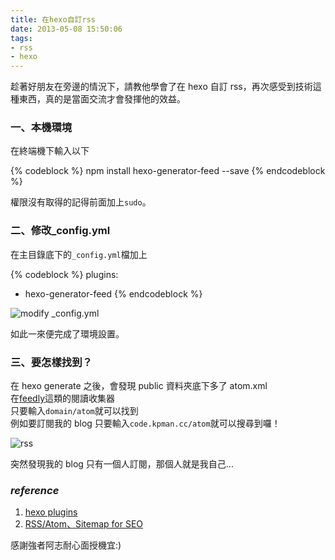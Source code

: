 ```yaml
---
title: 在hexo自訂rss
date: 2013-05-08 15:50:06
tags:
- rss
- hexo
---
```


趁著好朋友在旁邊的情況下，請教他學會了在 hexo 自訂 rss，再次感受到技術這種東西，真的是當面交流才會發揮他的效益。

<!-- more -->

### 一、本機環境

在終端機下輸入以下

{% codeblock %}
npm install hexo-generator-feed --save
{% endcodeblock %}

權限沒有取得的記得前面加上`sudo`。

### 二、修改\_config.yml

在主目錄底下的`_config.yml`檔加上

{% codeblock %}
plugins:

- hexo-generator-feed
  {% endcodeblock %}

![modify _config.yml](http://i.imgur.com/w39zkK6.png 'modify _config.yml')

如此一來便完成了環境設置。

### 三、要怎樣找到？

在 hexo generate 之後，會發現 public 資料夾底下多了 atom.xml  
在[feedly](http://www.feedly.com/)這類的閱讀收集器  
只要輸入`domain/atom`就可以找到  
例如要訂閱我的 blog 只要輸入`code.kpman.cc/atom`就可以搜尋到囉！

![rss](http://i.imgur.com/Hk12y1N.png 'feedly rss search')

突然發現我的 blog 只有一個人訂閱，那個人就是我自己...

### _reference_

1.  [hexo plugins](https://github.com/tommy351/hexo/wiki/Plugins)
2.  [RSS/Atom、Sitemap for SEO](http://michaelhsu.tw/2013/05/05/rssatom-sitemap-for-seo/)

感謝強者阿志耐心面授機宜:)
